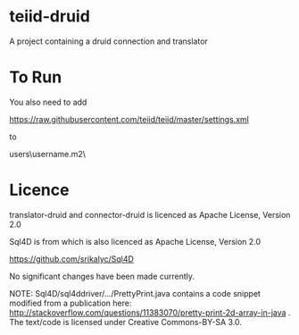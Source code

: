 teiid-druid
===========

A project containing a druid connection and translator


To Run
========
You also need to add

https://raw.githubusercontent.com/teiid/teiid/master/settings.xml

to

users\username\.m2\



Licence
=========

translator-druid and connector-druid is licenced as Apache License, Version 2.0


Sql4D is from which is also licenced as Apache License, Version 2.0

https://github.com/srikalyc/Sql4D


No significant changes have been made currently.




NOTE: Sql4D/sql4ddriver/.../PrettyPrint.java contains a code snippet modified from a publication here: http://stackoverflow.com/questions/11383070/pretty-print-2d-array-in-java . The text/code is licensed under Creative Commons-BY-SA 3.0.
